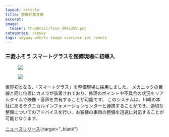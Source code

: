```yaml
---
layout: article
title: 整備作業支援
excerpt: 
image:
  teaser: thumbnail/fuso_400x250.png
categories: skyway
tags: skyway webrtc image usercase iot remote
---
```


### 三菱ふそう スマートグラスを整備現場に初導入

<figure>
	<img src="{{ site.url }}/images/pages/fuso-1.jpg">
</figure>

<figure>
	<img src="{{ site.url }}/images/pages/fuso-2.jpg">
</figure>

業界初となる、「スマートグラス」を整備現場に採用しました。
メカニックの目線と同じ位置にカメラが装着されており、修理のポイントや不具合の状況をリアルタイムで映像・音声を共有することが可能です。
このシステムは、川崎の本社にあるテクニカルインフォメーションセンターと連携することができ、適切な整備についてのアドバイスを行い、お客様の車両の整備を迅速に対応することが可能となります。

[ニュースリリース](http://www.mitsubishi-fuso.com/oa/jp/news/news_content/161226/161226.html){:target="_blank"}

